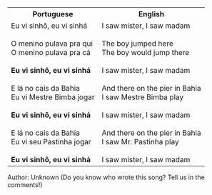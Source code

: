 <table class="capoeira-table">
    <tr class="header-row">
        <th>Portuguese</th>
        <th>English</th>
    </tr>
    <tr>
        <td>Eu vi sinhô, eu vi sinhá<br><br>O menino pulava pra qui<br>O menino pulava pra cá<br><br><strong>Eu vi sinhô, eu vi sinhá</strong><br><br>E lá no cais da Bahia<br>Eu vi Mestre Bimba jogar<br><br><strong>Eu vi sinhô, eu vi sinhá</strong><br><br>E lá no cais da Bahia<br>Eu vi seu Pastinha jogar<br><br><strong>Eu vi sinhô, eu vi sinhá</strong></td>
        <td>I saw mister, I saw madam<br><br>The boy jumped here<br>The boy would jump there<br><br>I saw mister, I saw madam<br><br>And there on the pier in Bahia<br>I saw Mestre Bimba play<br><br>I saw mister, I saw madam<br><br>And there on the pier in Bahia<br>I saw Mr. Pastinha play<br><br>I saw mister, I saw madam</td>
    </tr>
</table>

<figcaption>
Author: Unknown (Do you know who wrote this song? Tell us in the comments!)
</figcaption>